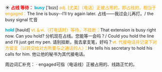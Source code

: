 ☀ <font color="red">**占线 等待：**</font>
<font color="sky blue">**busy**</font> ['bɪzɪ] 
<font color="orange">adj. [尤美]（电话）正被占用的，即占线的，相当于engaged：</font>The line is busy--I’ll try again later. 占线——我过会儿再打。/ the busy signal 忙音

<font color="sky blue">**hold**</font> [həʊld] 
<font color="orange">vt.＆vi.（打电话时）等待，不挂断：</font>That extension is busy right now. Can you hold? 分机现在占线。您能等一会吗？/ Could you hold the line and I’ll just get my pen. 请别挂断，我去拿支笔，好吗？<font color="orange">vt. 代接电话并记录下对方留言（以转交给对方所要与之通话的人）：</font>He tells his secretary to hold his calls for him. 他让他的秘书为其代接电话。

周边词汇补充：
· engaged可指（电话线）正被占用的、线路正忙的。